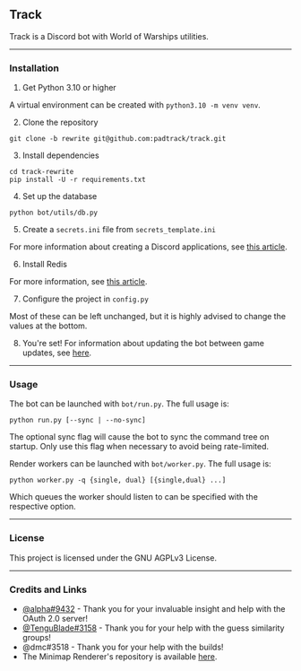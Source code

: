 ## Track

Track is a Discord bot with World of Warships utilities.

---

### Installation


1. Get Python 3.10 or higher

A virtual environment can be created with `python3.10 -m venv venv`.

2. Clone the repository

```
git clone -b rewrite git@github.com:padtrack/track.git
```

3. Install dependencies

```
cd track-rewrite
pip install -U -r requirements.txt
```

4. Set up the database

```
python bot/utils/db.py
```

5. Create a `secrets.ini` file from `secrets_template.ini`

For more information about creating a Discord applications, see [this article](https://discordpy.readthedocs.io/en/stable/discord.html).

6. Install Redis

For more information, see [this article](https://redis.io/docs/getting-started/).

7. Configure the project in `config.py`

Most of these can be left unchanged, but it is highly advised to change the values at the bottom.

8. You're set! For information about updating the bot between game updates, see [here](docs/UPDATING.md).

---

### Usage

The bot can be launched with `bot/run.py`. The full usage is:

```
python run.py [--sync | --no-sync]
```

The optional sync flag will cause the bot to sync the command tree on startup. 
Only use this flag when necessary to avoid being rate-limited.

Render workers can be launched with `bot/worker.py`. The full usage is:

```
python worker.py -q {single, dual} [{single,dual} ...]
```

Which queues the worker should listen to can be specified with the respective option.

---

### License

This project is licensed under the GNU AGPLv3 License.

---

### Credits and Links

- [@alpha#9432](https://github.com/0alpha) - Thank you for your invaluable insight and help with the OAuth 2.0 server!
- [@TenguBlade#3158](https://www.reddit.com/user/TenguBlade/) - Thank you for your help with the guess similarity groups!
- @dmc#3518 - Thank you for your help with the builds!
- The Minimap Renderer's repository is available [here](https://github.com/WoWs-Builder-Team/minimap_renderer).